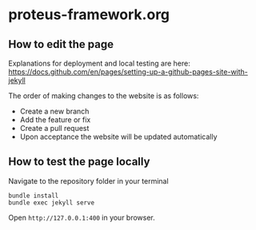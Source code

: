 # proteus-framework.org

## How to edit the page

Explanations for deployment and local testing are here:
https://docs.github.com/en/pages/setting-up-a-github-pages-site-with-jekyll

The order of making changes to the website is as follows:
- Create a new branch
- Add the feature or fix
- Create a pull request
- Upon acceptance the website will be updated automatically

## How to test the page locally

Navigate to the repository folder in your terminal
```
bundle install
bundle exec jekyll serve
````
Open `http://127.0.0.1:400` in your browser.


